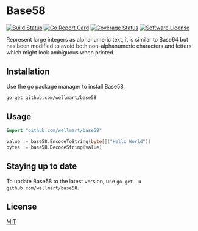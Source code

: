 # Base58

[![Build Status](https://travis-ci.org/wellmart/base58.svg?branch=master)](https://travis-ci.org/wellmart/base58)
[![Go Report Card](https://goreportcard.com/badge/github.com/wellmart/base58)](https://goreportcard.com/report/github.com/wellmart/base58)
[![Coverage Status](https://coveralls.io/repos/github/wellmart/base58/badge.svg?branch=master)](https://coveralls.io/github/wellmart/base58?branch=master)
[![Software License](https://img.shields.io/badge/license-MIT-brightgreen.svg?style=flat)](LICENSE)

Represent large integers as alphanumeric text, it is similar to Base64 but has been modified to avoid both non-alphanumeric characters and letters which might look ambiguous when printed.

## Installation

Use the go package manager to install Base58.

```bash
go get github.com/wellmart/base58
```

## Usage

```go
import "github.com/wellmart/base58"

value := base58.EncodeToString(byte[]("Hello World"))
bytes := base58.DecodeString(value)
```

## Staying up to date

To update Base58 to the latest version, use `go get -u github.com/wellmart/base58`.

## License
[MIT](https://choosealicense.com/licenses/mit/)
